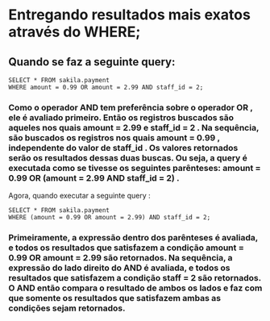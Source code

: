 # Entregando resultados mais exatos através do WHERE;

## Quando se faz a seguinte query:
````
SELECT * FROM sakila.payment
WHERE amount = 0.99 OR amount = 2.99 AND staff_id = 2;
````
### Como o operador AND tem preferência sobre o operador OR , ele é avaliado primeiro. Então os registros buscados são aqueles nos quais amount = 2.99 e staff_id = 2 . Na sequência, são buscados os registros nos quais amount = 0.99 , independente do valor de staff_id . Os valores retornados serão os resultados dessas duas buscas. Ou seja, a query é executada como se tivesse os seguintes parênteses: amount = 0.99 OR (amount = 2.99 AND staff_id = 2) .
Agora, quando executar a seguinte query :
````
SELECT * FROM sakila.payment
WHERE (amount = 0.99 OR amount = 2.99) AND staff_id = 2;
````

### Primeiramente, a expressão dentro dos parênteses é avaliada, e todos os resultados que satisfazem a condição amount = 0.99 OR amount = 2.99 são retornados. Na sequência, a expressão do lado direito do AND é avaliada, e todos os resultados que satisfazem a condição staff = 2 são retornados. O AND então compara o resultado de ambos os lados e faz com que somente os resultados que satisfazem ambas as condições sejam retornados.
